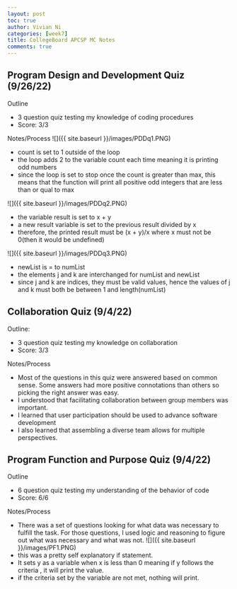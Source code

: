 ```yaml
---
layout: post
toc: true
author: Vivian Ni
categories: [week7]
title: CollegeBoard APCSP MC Notes
comments: true
---
```


## Program Design and Development Quiz (9/26/22)
Outline
- 3 question quiz testing my knowledge of coding procedures
- Score: 3/3

Notes/Process
![]({{ site.baseurl }}/images/PDDq1.PNG)
- count is set to 1 outside of the loop
- the loop adds 2 to the variable count each time meaning it is printing odd numbers
- since the loop is set to stop once the count is greater than max, this means that the function will print all positive odd integers that are less than or qual to max

![]({{ site.baseurl }}/images/PDDq2.PNG)
- the variable result is set to x + y
- a new result variable is set to the previous result divided by x
- therefore, the printed result must be (x + y)/x where x must not be 0(then it would be undefined)

![]({{ site.baseurl }}/images/PDDq3.PNG)
- newList is = to numList
- the elements j and k are interchanged for numList and newList
- since j and k are indices, they must be valid values, hence the values of j and k must both be between 1 and length(numList)

## Collaboration Quiz (9/4/22)
Outline:
- 3 question quiz testing my knowledge on collaboration
- Score: 3/3

Notes/Process
- Most of the questions in this quiz were answered based on common sense. Some answers had more positive connotations than others so picking the right answer was easy.
- I understood that facilitating collaboration between group members was important.
- I learned that user participation should be used to advance software development
- I also learned that assembling a diverse team allows for multiple perspectives.

## Program Function and Purpose Quiz (9/4/22)
Outline
- 6 question quiz testing my understanding of the behavior of code
- Score: 6/6

Notes/Process
- There was a set of questions looking for what data was necessary to fulfill the task. For those questions, I used logic and reasoning to figure out what was necessary and what was not.
![]({{ site.baseurl }}/images/PF1.PNG)
- this was a pretty self explanatory if statement. 
- It sets y as a variable when x is less than 0 meaning if y follows the criteria , it will print the value.
- if the criteria set by the variable are not met, nothing will print.

